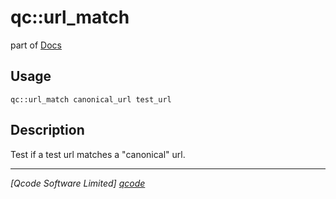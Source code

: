 qc::url_match
=============

part of [Docs](../index.md)

Usage
-----
`qc::url_match canonical_url test_url`

Description
-----------
Test if a test url matches a "canonical" url.

----------------------------------
*[Qcode Software Limited] [qcode]*

[qcode]: http://www.qcode.co.uk "Qcode Software"